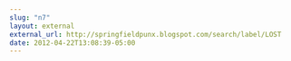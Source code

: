 ```yaml
---
slug: "n7"
layout: external
external_url: http://springfieldpunx.blogspot.com/search/label/LOST
date: 2012-04-22T13:08:39-05:00
---
```

